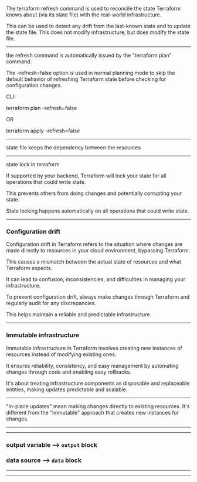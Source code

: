 



The terraform refresh command is used to reconcile the state Terraform knows about (via its state file) with the real-world infrastructure.

This can be used to detect any drift from the last-known state and to update the state file. This does not modify infrastructure, but does modify the state file.



__________________________________________________________________________________________



the refresh command is automatically issued by the "terraform plan" command.

The -refresh=false option is used in normal planning mode to skip the default behavior of refreshing Terraform state before checking for configuration changes.

CLI:

terraform plan -refresh=false

OR

terraform apply -refresh=false




__________________________________________________________________________________________




state file keeps the dependency between the resources


__________________________________________________________________________________________



state lock in terraform


If supported by your backend, Terraform will lock your state for all operations that could write state.

This prevents others from doing changes and potentially corrupting your state.

State locking happens automatically on all operations that could write state.


__________________________________________________________________________________________


### Configuration drift

Configuration drift in Terraform refers to the situation where changes are made directly to resources in your cloud environment, bypassing Terraform.

This causes a mismatch between the actual state of resources and what Terraform expects.

It can lead to confusion, inconsistencies, and difficulties in managing your infrastructure.

To prevent configuration drift, always make changes through Terraform and regularly audit for any discrepancies.

This helps maintain a reliable and predictable infrastructure.


__________________________________________________________________________________________


### Immutable infrastructure

Immutable infrastructure in Terraform involves creating new instances of resources instead of modifying existing ones.

It ensures reliability, consistency, and easy management by automating changes through code and enabling easy rollbacks.

It's about treating infrastructure components as disposable and replaceable entities, making updates predictable and scalable.


__________________________________________________________________________________________




"In-place updates" mean making changes directly to existing resources. It's different from the "immutable" approach that creates new instances for changes.


__________________________________________________________________________________________







__________________________________________________________________________________________



### output variable  -->  `output` block

### data source      -->  `data` block





__________________________________________________________________________________________




__________________________________________________________________________________________
